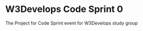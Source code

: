 W3Develops Code Sprint 0
=================

The Project for Code Sprint event for W3Develops study group
